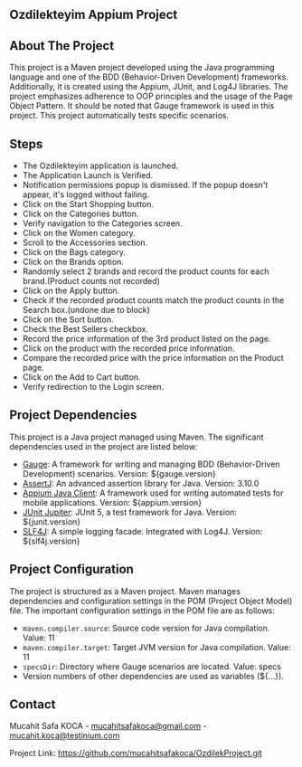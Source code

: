 ## Ozdilekteyim Appium Project

## About The Project

This project is a Maven project developed using the Java programming language and one of the BDD (Behavior-Driven Development) frameworks.
Additionally, it is created using the Appium, JUnit, and Log4J libraries.
The project emphasizes adherence to OOP principles and the usage of the Page Object Pattern.
It should be noted that Gauge framework is used in this project.
This project automatically tests specific scenarios.

## Steps
* The Ozdilekteyim application is launched.
* The Application Launch is Verified.
* Notification permissions popup is dismissed. If the popup doesn't appear, it's logged without failing.
* Click on the Start Shopping button.
* Click on the Categories button.
* Verify navigation to the Categories screen.
* Click on the Women category.
* Scroll to the Accessories section.
* Click on the Bags category.
* Click on the Brands option.
* Randomly select 2 brands and record the product counts for each brand.(Product counts not recorded)
* Click on the Apply button.
* Check if the recorded product counts match the product counts in the Search box.(undone due to block)
* Click on the Sort button.
* Check the Best Sellers checkbox.
* Record the price information of the 3rd product listed on the page.
* Click on the product with the recorded price information.
* Compare the recorded price with the price information on the Product page.
* Click on the Add to Cart button.
* Verify redirection to the Login screen.

## Project Dependencies

This project is a Java project managed using Maven. The significant dependencies used in the project are listed below:

- [Gauge](https://gauge.org/): A framework for writing and managing BDD (Behavior-Driven Development) scenarios. Version: ${gauge.version}
- [AssertJ](https://assertj.github.io/doc/): An advanced assertion library for Java. Version: 3.10.0
- [Appium Java Client](http://appium.io/): A framework used for writing automated tests for mobile applications. Version: ${appium.version}
- [JUnit Jupiter](https://junit.org/junit5/): JUnit 5, a test framework for Java. Version: ${junit.version}
- [SLF4J](http://www.slf4j.org/): A simple logging facade. Integrated with Log4J. Version: ${slf4j.version}

## Project Configuration

The project is structured as a Maven project. Maven manages dependencies and configuration settings in the POM (Project Object Model) file. The important configuration settings in the POM file are as follows:

- `maven.compiler.source`: Source code version for Java compilation. Value: 11
- `maven.compiler.target`: Target JVM version for Java compilation. Value: 11
- `specsDir`: Directory where Gauge scenarios are located. Value: specs
- Version numbers of other dependencies are used as variables (${...}).

## Contact

Mucahit Safa KOCA - mucahitsafakoca@gmail.com - mucahit.koca@testinium.com

Project Link: https://github.com/mucahitsafakoca/OzdilekProject.git
